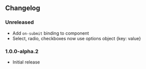 ## Changelog

### Unreleased

-   Add `on-submit` binding to component
-   Select, radio, checkboxes now use options object {key: value}

### 1.0.0-alpha.2

-   Initial release
